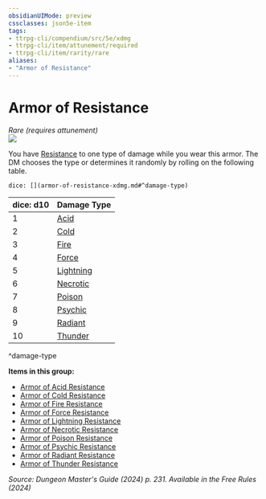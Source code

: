 ```yaml
---
obsidianUIMode: preview
cssclasses: json5e-item
tags:
- ttrpg-cli/compendium/src/5e/xdmg
- ttrpg-cli/item/attunement/required
- ttrpg-cli/item/rarity/rare
aliases: 
- "Armor of Resistance"
---
```

# Armor of Resistance
*Rare (requires attunement)*  
![](2-Mechanics/CLI/items/img/armor-of-resistance.webp#right)


You have [Resistance](2-Mechanics/CLI/rules/variant-rules/resistance-xphb.md) to one type of damage while you wear this armor. The DM chooses the type or determines it randomly by rolling on the following table.

`dice: [](armor-of-resistance-xdmg.md#^damage-type)`

| dice: d10 | Damage Type |
|-----------|-------------|
| 1 | [Acid](2-Mechanics/CLI/items/armor-of-acid-resistance-xdmg.md) |
| 2 | [Cold](2-Mechanics/CLI/items/armor-of-cold-resistance-xdmg.md) |
| 3 | [Fire](2-Mechanics/CLI/items/armor-of-fire-resistance-xdmg.md) |
| 4 | [Force](2-Mechanics/CLI/items/armor-of-force-resistance-xdmg.md) |
| 5 | [Lightning](2-Mechanics/CLI/items/armor-of-lightning-resistance-xdmg.md) |
| 6 | [Necrotic](2-Mechanics/CLI/items/armor-of-necrotic-resistance-xdmg.md) |
| 7 | [Poison](2-Mechanics/CLI/items/armor-of-poison-resistance-xdmg.md) |
| 8 | [Psychic](2-Mechanics/CLI/items/armor-of-psychic-resistance-xdmg.md) |
| 9 | [Radiant](2-Mechanics/CLI/items/armor-of-radiant-resistance-xdmg.md) |
| 10 | [Thunder](2-Mechanics/CLI/items/armor-of-thunder-resistance-xdmg.md) |
^damage-type

**Items in this group:**

- [Armor of Acid Resistance](2-Mechanics/CLI/items/armor-of-acid-resistance-xdmg.md)
- [Armor of Cold Resistance](2-Mechanics/CLI/items/armor-of-cold-resistance-xdmg.md)
- [Armor of Fire Resistance](2-Mechanics/CLI/items/armor-of-fire-resistance-xdmg.md)
- [Armor of Force Resistance](2-Mechanics/CLI/items/armor-of-force-resistance-xdmg.md)
- [Armor of Lightning Resistance](2-Mechanics/CLI/items/armor-of-lightning-resistance-xdmg.md)
- [Armor of Necrotic Resistance](2-Mechanics/CLI/items/armor-of-necrotic-resistance-xdmg.md)
- [Armor of Poison Resistance](2-Mechanics/CLI/items/armor-of-poison-resistance-xdmg.md)
- [Armor of Psychic Resistance](2-Mechanics/CLI/items/armor-of-psychic-resistance-xdmg.md)
- [Armor of Radiant Resistance](2-Mechanics/CLI/items/armor-of-radiant-resistance-xdmg.md)
- [Armor of Thunder Resistance](2-Mechanics/CLI/items/armor-of-thunder-resistance-xdmg.md)

*Source: Dungeon Master's Guide (2024) p. 231. Available in the Free Rules (2024)*